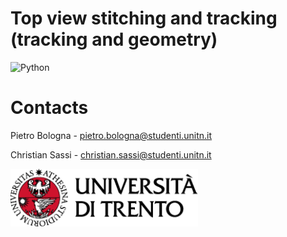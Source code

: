 # Top view stitching and tracking (tracking and geometry)

<img src="https://img.shields.io/badge/python-3670A0?style=flat&logo=python&logoColor=ffdd54" alt="Python"/>

# Contacts

Pietro Bologna - [pietro.bologna@studenti.unitn.it](mailto:pietro.bologna@studenti.unitn.it)

Christian Sassi - [christian.sassi@studenti.unitn.it](mailto:christian.sassi@studenti.unitn.it)

<picture>
  <source media="(prefers-color-scheme: dark)" srcset="assets/extras/dark.png">
  <img alt="https://www.unitn.it/" src="assets/extras/light.png" width="300px">
</picture>